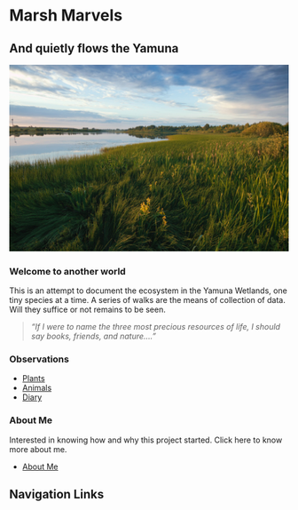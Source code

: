 # Marsh Marvels
  
## And quietly flows the Yamuna

![Yamuna](images/yamuna_front.jpg)

### Welcome to another world

This is an attempt to document the ecosystem in the Yamuna Wetlands, one tiny species at a time. A series of walks are the means of collection of data. Will they suffice or not remains to be seen.

>*“If I were to name the three most precious resources of life, I should say books, friends, and nature....”*

### Observations
  
  * [Plants](plants_index.md)
  * [Animals](animals_index.md)
  * [Diary](observations.md)

### About Me
Interested in knowing how and why this project started. Click here to know more about me.

* [About Me](about.md)




## Navigation Links
